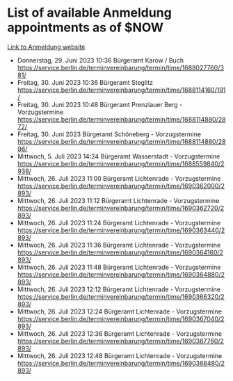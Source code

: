 # List of available Anmeldung appointments as of $NOW
[Link to Anmeldung website](https://service.berlin.de/terminvereinbarung/termin/tag.php?termin=1&anliegen[]=120686&dienstleisterlist=122210,122217,327316,122219,327312,122227,327314,122231,327346,122243,327348,122254,122252,329742,122260,329745,122262,329748,122271,327278,122273,327274,122277,327276,330436,122280,327294,122282,327290,122284,327292,122291,327270,122285,327266,122286,327264,122296,327268,150230,329760,122297,327286,122294,327284,122312,329763,122314,329775,122304,327330,122311,327334,122309,327332,317869,122281,327352,122279,329772,122283,122276,327324,122274,327326,122267,329766,122246,327318,122251,327320,122257,327322,122208,327298,122226,327300&herkunft=http%3A%2F%2Fservice.berlin.de%2Fdienstleistung%2F120686%2F)
- Donnerstag, 29. Juni 2023 10:36 Bürgeramt Karow / Buch https://service.berlin.de/terminvereinbarung/termin/time/1688027760/381/
- Freitag, 30. Juni 2023 10:36 Bürgeramt Steglitz https://service.berlin.de/terminvereinbarung/termin/time/1688114160/191/
- Freitag, 30. Juni 2023 10:48 Bürgeramt Prenzlauer Berg - Vorzugstermine https://service.berlin.de/terminvereinbarung/termin/time/1688114880/2872/
- Freitag, 30. Juni 2023  Bürgeramt Schöneberg - Vorzugstermine https://service.berlin.de/terminvereinbarung/termin/time/1688114880/2896/
- Mittwoch, 5. Juli 2023 14:24 Bürgeramt Wasserstadt - Vorzugstermine https://service.berlin.de/terminvereinbarung/termin/time/1688559840/2938/
- Mittwoch, 26. Juli 2023 11:00 Bürgeramt Lichtenrade - Vorzugstermine https://service.berlin.de/terminvereinbarung/termin/time/1690362000/2893/
- Mittwoch, 26. Juli 2023 11:12 Bürgeramt Lichtenrade - Vorzugstermine https://service.berlin.de/terminvereinbarung/termin/time/1690362720/2893/
- Mittwoch, 26. Juli 2023 11:24 Bürgeramt Lichtenrade - Vorzugstermine https://service.berlin.de/terminvereinbarung/termin/time/1690363440/2893/
- Mittwoch, 26. Juli 2023 11:36 Bürgeramt Lichtenrade - Vorzugstermine https://service.berlin.de/terminvereinbarung/termin/time/1690364160/2893/
- Mittwoch, 26. Juli 2023 11:48 Bürgeramt Lichtenrade - Vorzugstermine https://service.berlin.de/terminvereinbarung/termin/time/1690364880/2893/
- Mittwoch, 26. Juli 2023 12:12 Bürgeramt Lichtenrade - Vorzugstermine https://service.berlin.de/terminvereinbarung/termin/time/1690366320/2893/
- Mittwoch, 26. Juli 2023 12:24 Bürgeramt Lichtenrade - Vorzugstermine https://service.berlin.de/terminvereinbarung/termin/time/1690367040/2893/
- Mittwoch, 26. Juli 2023 12:36 Bürgeramt Lichtenrade - Vorzugstermine https://service.berlin.de/terminvereinbarung/termin/time/1690367760/2893/
- Mittwoch, 26. Juli 2023 12:48 Bürgeramt Lichtenrade - Vorzugstermine https://service.berlin.de/terminvereinbarung/termin/time/1690368480/2893/
